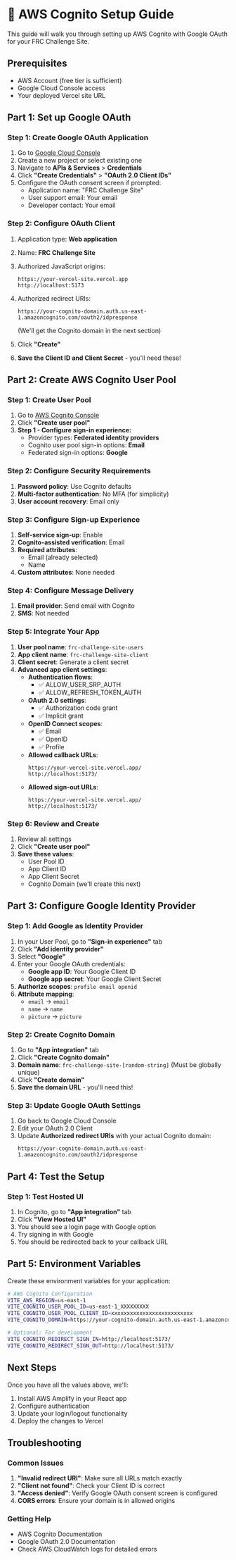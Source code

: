 # 🔐 AWS Cognito Setup Guide

This guide will walk you through setting up AWS Cognito with Google OAuth for your FRC Challenge Site.

## Prerequisites

- AWS Account (free tier is sufficient)
- Google Cloud Console access
- Your deployed Vercel site URL

## Part 1: Set up Google OAuth

### Step 1: Create Google OAuth Application

1. Go to [Google Cloud Console](https://console.cloud.google.com/)
2. Create a new project or select existing one
3. Navigate to **APIs & Services** > **Credentials**
4. Click **"Create Credentials"** > **"OAuth 2.0 Client IDs"**
5. Configure the OAuth consent screen if prompted:
   - Application name: "FRC Challenge Site"
   - User support email: Your email
   - Developer contact: Your email

### Step 2: Configure OAuth Client

1. Application type: **Web application**
2. Name: **FRC Challenge Site**
3. Authorized JavaScript origins:
   ```
   https://your-vercel-site.vercel.app
   http://localhost:5173
   ```
4. Authorized redirect URIs:
   ```
   https://your-cognito-domain.auth.us-east-1.amazoncognito.com/oauth2/idpresponse
   ```
   (We'll get the Cognito domain in the next section)

5. Click **"Create"**
6. **Save the Client ID and Client Secret** - you'll need these!

## Part 2: Create AWS Cognito User Pool

### Step 1: Create User Pool

1. Go to [AWS Cognito Console](https://console.aws.amazon.com/cognito/)
2. Click **"Create user pool"**
3. **Step 1 - Configure sign-in experience:**
   - Provider types: **Federated identity providers**
   - Cognito user pool sign-in options: **Email**
   - Federated sign-in options: **Google**

### Step 2: Configure Security Requirements

1. **Password policy**: Use Cognito defaults
2. **Multi-factor authentication**: No MFA (for simplicity)
3. **User account recovery**: Email only

### Step 3: Configure Sign-up Experience

1. **Self-service sign-up**: Enable
2. **Cognito-assisted verification**: Email
3. **Required attributes**: 
   - Email (already selected)
   - Name
4. **Custom attributes**: None needed

### Step 4: Configure Message Delivery

1. **Email provider**: Send email with Cognito
2. **SMS**: Not needed

### Step 5: Integrate Your App

1. **User pool name**: `frc-challenge-site-users`
2. **App client name**: `frc-challenge-site-client`
3. **Client secret**: Generate a client secret
4. **Advanced app client settings**:
   - **Authentication flows**: 
     - ✅ ALLOW_USER_SRP_AUTH
     - ✅ ALLOW_REFRESH_TOKEN_AUTH
   - **OAuth 2.0 settings**:
     - ✅ Authorization code grant
     - ✅ Implicit grant
   - **OpenID Connect scopes**:
     - ✅ Email
     - ✅ OpenID
     - ✅ Profile
   - **Allowed callback URLs**:
     ```
     https://your-vercel-site.vercel.app/
     http://localhost:5173/
     ```
   - **Allowed sign-out URLs**:
     ```
     https://your-vercel-site.vercel.app/
     http://localhost:5173/
     ```

### Step 6: Review and Create

1. Review all settings
2. Click **"Create user pool"**
3. **Save these values**:
   - User Pool ID
   - App Client ID
   - App Client Secret
   - Cognito Domain (we'll create this next)

## Part 3: Configure Google Identity Provider

### Step 1: Add Google as Identity Provider

1. In your User Pool, go to **"Sign-in experience"** tab
2. Click **"Add identity provider"**
3. Select **"Google"**
4. Enter your Google OAuth credentials:
   - **Google app ID**: Your Google Client ID
   - **Google app secret**: Your Google Client Secret
5. **Authorize scopes**: `profile email openid`
6. **Attribute mapping**:
   - `email` → `email`
   - `name` → `name`
   - `picture` → `picture`

### Step 2: Create Cognito Domain

1. Go to **"App integration"** tab
2. Click **"Create Cognito domain"**
3. **Domain name**: `frc-challenge-site-[random-string]`
   (Must be globally unique)
4. Click **"Create domain"**
5. **Save the domain URL** - you'll need this!

### Step 3: Update Google OAuth Settings

1. Go back to Google Cloud Console
2. Edit your OAuth 2.0 Client
3. Update **Authorized redirect URIs** with your actual Cognito domain:
   ```
   https://your-cognito-domain.auth.us-east-1.amazoncognito.com/oauth2/idpresponse
   ```

## Part 4: Test the Setup

### Step 1: Test Hosted UI

1. In Cognito, go to **"App integration"** tab
2. Click **"View Hosted UI"**
3. You should see a login page with Google option
4. Try signing in with Google
5. You should be redirected back to your callback URL

## Part 5: Environment Variables

Create these environment variables for your application:

```bash
# AWS Cognito Configuration
VITE_AWS_REGION=us-east-1
VITE_COGNITO_USER_POOL_ID=us-east-1_XXXXXXXXX
VITE_COGNITO_USER_POOL_CLIENT_ID=xxxxxxxxxxxxxxxxxxxxxxxxxx
VITE_COGNITO_DOMAIN=https://your-cognito-domain.auth.us-east-1.amazoncognito.com

# Optional: For development
VITE_COGNITO_REDIRECT_SIGN_IN=http://localhost:5173/
VITE_COGNITO_REDIRECT_SIGN_OUT=http://localhost:5173/
```

## Next Steps

Once you have all the values above, we'll:

1. Install AWS Amplify in your React app
2. Configure authentication
3. Update your login/logout functionality
4. Deploy the changes to Vercel

## Troubleshooting

### Common Issues

1. **"Invalid redirect URI"**: Make sure all URLs match exactly
2. **"Client not found"**: Check your Client ID is correct
3. **"Access denied"**: Verify Google OAuth consent screen is configured
4. **CORS errors**: Ensure your domain is in allowed origins

### Getting Help

- AWS Cognito Documentation
- Google OAuth 2.0 Documentation
- Check AWS CloudWatch logs for detailed errors
